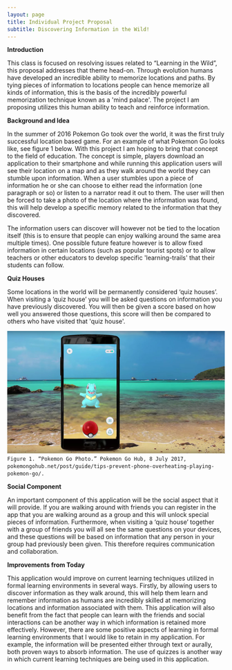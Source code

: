 ```yaml
---
layout: page
title: Individual Project Proposal
subtitle: Discovering Information in the Wild!
---
```


**Introduction**

This class is focused on resolving issues related to “Learning in the Wild”, this proposal addresses that theme head-on. Through evolution humans have developed an incredible ability to memorize locations and paths. By tying pieces of information to locations people can hence memorize all kinds of information, this is the basis of the incredibly powerful memorization technique known as a 'mind palace'. The project I am proposing utilizes this human ability to teach and reinforce information. 

**Background and Idea**

In the summer of 2016 Pokemon Go took over the world, it was the first truly successful location based game. For an example of what Pokemon Go looks like, see figure 1 below. With this project I am hoping to bring that concept to the field of education. The concept is simple, players download an application to their smartphone and while running this application users will see their location on a map and as they walk around the world they can stumble upon information. When a user stumbles upon a piece of information he or she can choose to either read the information (one paragraph or so) or listen to a narrator read it out to them. The user will then be forced to take a photo of the location where the information was found, this will help develop a specific memory related to the information that they discovered.

The information users can discover will however not be tied to the location itself (this is to ensure that people can enjoy walking around the same area multiple times). One possible future feature however is to allow fixed information in certain locations (such as popular tourist spots) or to allow teachers or other educators to develop specific 'learning-trails' that their students can follow. 

**Quiz Houses**

Some locations in the world will be permanently considered ‘quiz houses’. When visiting a ‘quiz house’ you will be asked questions on information you have previously discovered. You will then be given a score based on how well you answered those questions, this score will then be compared to others who have visited that 'quiz house'. 

![pokemon go photo](/img/pokemon-go.png)
`Figure 1. “Pokemon Go Photo.” Pokemon Go Hub, 8 July 2017, pokemongohub.net/post/guide/tips-prevent-phone-overheating-playing-pokemon-go/.`

**Social Component**

An important component of this application will be the social aspect that it will provide. If you are walking around with friends you can register in the app that you are walking around as a group and this will unlock special pieces of information. Furthermore, when visiting a ‘quiz house’ together with a group of friends you will all see the same questions on your devices, and these questions will be based on information that any person in your group had previously been given. This therefore requires communication and collaboration. 

**Improvements from Today**

This application would improve on current learning techniques utilized in formal learning environments in several ways. Firstly, by allowing users to discover information as they walk around, this will help them learn and remember information as humans are incredibly skilled at memorizing locations and information associated with them. This application will also benefit from the fact that people can learn with the friends and social interactions can be another way in which information is retained more effectively. However, there are some positive aspects of learning in formal learning environments that I would like to retain in my application. For example, the information will be presented either through text or aurally, both proven ways to absorb information. The use of quizzes is another way in which current learning techniques are being used in this application. 

